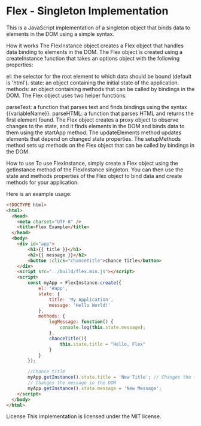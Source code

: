 # Flex - Singleton Implementation
This is a JavaScript implementation of a singleton object that binds data to elements in the DOM using a simple syntax.

How it works
The FlexInstance object creates a Flex object that handles data binding to elements in the DOM. The Flex object is created using a createInstance function that takes an options object with the following properties:

el: the selector for the root element to which data should be bound (default is 'html').
state: an object containing the initial state of the application.
methods: an object containing methods that can be called by bindings in the DOM.
The Flex object uses two helper functions:

parseText: a function that parses text and finds bindings using the syntax {{variableName}}.
parseHTML: a function that parses HTML and returns the first element found.
The Flex object creates a proxy object to observe changes to the state, and it finds elements in the DOM and binds data to them using the startApp method. The updateElements method updates elements that depend on changed state properties. The setupMethods method sets up methods on the Flex object that can be called by bindings in the DOM.

How to use
To use FlexInstance, simply create a Flex object using the getInstance method of the FlexInstance singleton. You can then use the state and methods properties of the Flex object to bind data and create methods for your application.

Here is an example usage:

```html
<!DOCTYPE html>
<html>
  <head>
    <meta charset="UTF-8" />
    <title>Flex Example</title>
  </head>
  <body>
    <div id="app">
        <h1>{{ title }}</h1>
        <h2>{{ message }}</h2>
        <button :click="chanceTitle">Chance Title</button>
    </div>     
    <script src="../build/flex.min.js"></script>
    <script>
        const myApp = FlexInstance.create({
            el: '#app',
            state: {
                title: 'My Application',
                message: 'Hello World!'
            },
            methods: {
                logMessage: function() {
                    console.log(this.state.message);
                },
                chanceTitle(){
                    this.state.title = "Hello, Flex"
                }
            }
        });

        //Chance title
        myApp.getInstance().state.title = 'New Title'; // Changes the title in the DOM
        // Changes the message in the DOM
        myApp.getInstance().state.message = 'New Message'; 
    </script>
  </body>
</html>

```
License
This implementation is licensed under the MIT license.